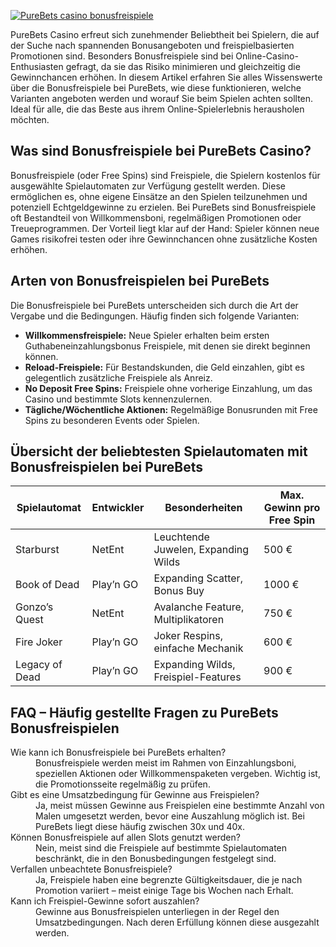 [![PureBets casino bonusfreispiele](https://123-caf.pages.dev/gitsignup.png)](https://vrmoo.ru/Bt82HjjY)

<p>PureBets Casino erfreut sich zunehmender Beliebtheit bei Spielern, die auf der Suche nach spannenden Bonusangeboten und freispielbasierten Promotionen sind. Besonders Bonusfreispiele sind bei Online-Casino-Enthusiasten gefragt, da sie das Risiko minimieren und gleichzeitig die Gewinnchancen erhöhen. In diesem Artikel erfahren Sie alles Wissenswerte über die Bonusfreispiele bei PureBets, wie diese funktionieren, welche Varianten angeboten werden und worauf Sie beim Spielen achten sollten. Ideal für alle, die das Beste aus ihrem Online-Spielerlebnis herausholen möchten.</p>  <h2>Was sind Bonusfreispiele bei PureBets Casino?</h2> <p>Bonusfreispiele (oder Free Spins) sind Freispiele, die Spielern kostenlos für ausgewählte Spielautomaten zur Verfügung gestellt werden. Diese ermöglichen es, ohne eigene Einsätze an den Spielen teilzunehmen und potenziell Echtgeldgewinne zu erzielen. Bei PureBets sind Bonusfreispiele oft Bestandteil von Willkommensboni, regelmäßigen Promotionen oder Treueprogrammen. Der Vorteil liegt klar auf der Hand: Spieler können neue Games risikofrei testen oder ihre Gewinnchancen ohne zusätzliche Kosten erhöhen.</p>  <h2>Arten von Bonusfreispielen bei PureBets</h2> <p>Die Bonusfreispiele bei PureBets unterscheiden sich durch die Art der Vergabe und die Bedingungen. Häufig finden sich folgende Varianten:</p>  <ul>   <li><strong>Willkommensfreispiele:</strong> Neue Spieler erhalten beim ersten Guthabeneinzahlungsbonus Freispiele, mit denen sie direkt beginnen können.</li>   <li><strong>Reload-Freispiele:</strong> Für Bestandskunden, die Geld einzahlen, gibt es gelegentlich zusätzliche Freispiele als Anreiz.</li>   <li><strong>No Deposit Free Spins:</strong> Freispiele ohne vorherige Einzahlung, um das Casino und bestimmte Slots kennenzulernen.</li>   <li><strong>Tägliche/Wöchentliche Aktionen:</strong> Regelmäßige Bonusrunden mit Free Spins zu besonderen Events oder Spielen.</li> </ul>  <h2>Übersicht der beliebtesten Spielautomaten mit Bonusfreispielen bei PureBets</h2>  <table>   <thead>     <tr>       <th>Spielautomat</th>       <th>Entwickler</th>       <th>Besonderheiten</th>       <th>Max. Gewinn pro Free Spin</th>     </tr>   </thead>   <tbody>     <tr>       <td>Starburst</td>       <td>NetEnt</td>       <td>Leuchtende Juwelen, Expanding Wilds</td>       <td>500 €</td>     </tr>     <tr>       <td>Book of Dead</td>       <td>Play’n GO</td>       <td>Expanding Scatter, Bonus Buy</td>       <td>1000 €</td>     </tr>     <tr>       <td>Gonzo’s Quest</td>       <td>NetEnt</td>       <td>Avalanche Feature, Multiplikatoren</td>       <td>750 €</td>     </tr>     <tr>       <td>Fire Joker</td>       <td>Play’n GO</td>       <td>Joker Respins, einfache Mechanik</td>       <td>600 €</td>     </tr>     <tr>       <td>Legacy of Dead</td>       <td>Play’n GO</td>       <td>Expanding Wilds, Freispiel-Features</td>       <td>900 €</td>     </tr>   </tbody> </table>  <h2>FAQ – Häufig gestellte Fragen zu PureBets Bonusfreispielen</h2>  <dl>   <dt>Wie kann ich Bonusfreispiele bei PureBets erhalten?</dt>   <dd>Bonusfreispiele werden meist im Rahmen von Einzahlungsboni, speziellen Aktionen oder Willkommenspaketen vergeben. Wichtig ist, die Promotionsseite regelmäßig zu prüfen.</dd>    <dt>Gibt es eine Umsatzbedingung für Gewinne aus Freispielen?</dt>   <dd>Ja, meist müssen Gewinne aus Freispielen eine bestimmte Anzahl von Malen umgesetzt werden, bevor eine Auszahlung möglich ist. Bei PureBets liegt diese häufig zwischen 30x und 40x.</dd>    <dt>Können Bonusfreispiele auf allen Slots genutzt werden?</dt>   <dd>Nein, meist sind die Freispiele auf bestimmte Spielautomaten beschränkt, die in den Bonusbedingungen festgelegt sind.</dd>    <dt>Verfallen unbeachtete Bonusfreispiele?</dt>   <dd>Ja, Freispiele haben eine begrenzte Gültigkeitsdauer, die je nach Promotion variiert – meist einige Tage bis Wochen nach Erhalt.</dd>    <dt>Kann ich Freispiel-Gewinne sofort auszahlen?</dt>   <dd>Gewinne aus Bonusfreispielen unterliegen in der Regel den Umsatzbedingungen. Nach deren Erfüllung können diese ausgezahlt werden.</dd> </dl>